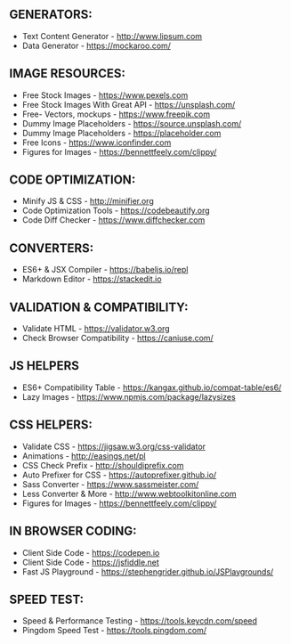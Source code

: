 ## GENERATORS:
* Text Content Generator - http://www.lipsum.com
* Data Generator - https://mockaroo.com/						

## IMAGE RESOURCES:
* Free Stock Images - https://www.pexels.com
* Free Stock Images With Great API - https://unsplash.com/
* Free- Vectors, mockups - https://www.freepik.com
* Dummy Image Placeholders - https://source.unsplash.com/
* Dummy Image Placeholders - https://placeholder.com
* Free Icons - https://www.iconfinder.com
* Figures for Images - https://bennettfeely.com/clippy/

## CODE OPTIMIZATION:
* Minify JS & CSS - http://minifier.org
* Code Optimization Tools - https://codebeautify.org
* Code Diff Checker - https://www.diffchecker.com

## CONVERTERS:
* ES6+ & JSX Compiler - https://babeljs.io/repl
* Markdown Editor - https://stackedit.io

## VALIDATION & COMPATIBILITY:
* Validate HTML - https://validator.w3.org
* Check Browser Compatibility - https://caniuse.com/


## JS HELPERS 
* ES6+ Compatibility Table - https://kangax.github.io/compat-table/es6/
* Lazy Images  - https://www.npmjs.com/package/lazysizes


## CSS HELPERS:
* Validate CSS - https://jigsaw.w3.org/css-validator
* Animations - http://easings.net/pl
* CSS Check Prefix - http://shouldiprefix.com
* Auto Prefixer for CSS - https://autoprefixer.github.io/
* Sass Converter - https://www.sassmeister.com/ 		  
* Less Converter & More - http://www.webtoolkitonline.com   
* Figures for Images - https://bennettfeely.com/clippy/

## IN BROWSER CODING:
* Client Side Code - https://codepen.io
* Client Side Code - https://jsfiddle.net
* Fast JS Playground - https://stephengrider.github.io/JSPlaygrounds/

## SPEED TEST:
* Speed & Performance Testing - https://tools.keycdn.com/speed
* Pingdom Speed Test - https://tools.pingdom.com/

